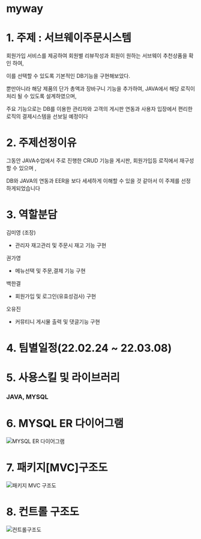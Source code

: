 # myway

# 1. 주제 : 서브웨이주문시스템

회원가입 서비스를 제공하여 회원별 리뷰작성과 회원이 원하는 서브웨이 추천상품을 확인 하여,

이를 선택할 수 있도록 기본적인 DB기능을 구현해보았다.

뿐만아니라 해당 제품의 단가 총액과 장바구니 기능을 추가하여, JAVA에서 해당 로직이 처리 될 수 있도록 설계하였으며, 

주요 기능으로는 DB를 이용한 관리자와 고객의 게시판 연동과 사용자 입장에서 편리한 로직의 결제시스템을 선보일 예정이다


# 2. 주제선정이유
그동안 JAVA수업에서 주로 진행한 CRUD 기능을 게시판, 회원가입등 로직에서 재구성 할 수 있으며 ,

DB와 JAVA의 연동과 EER을 보다 세세하게 이해할 수 있을 것 같아서 이 주제를 선정하게되었습니다

# 3. 역할분담
김미영 (조장)
  - 관리자 재고관리 및 주문시 재고 기능 구현

권가영
  - 메뉴선택 및 주문,결제 기능 구현

백한결

  - 회원가입 및 로그인(유효성검사) 구현

오유진

  - 커뮤티니 게시물 출력 및 댓글기능 구현

# 4. 팀별일정(22.02.24 ~ 22.03.08)

# 5. 사용스킬 및 라이브러리
### JAVA, MYSQL

# 6. MYSQL ER 다이어그램
![MYSQL ER 다이어그램](https://user-images.githubusercontent.com/121651511/221502785-1da69d39-f5b9-49b5-a3f2-8bc5da73e8bd.jpg)

# 7. 패키지[MVC]구조도
![패키지 MVC 구조도](https://user-images.githubusercontent.com/121651511/221502744-7945e9a5-985d-4557-aabd-f5ada6195dcc.png)

# 8. 컨트롤 구조도
![컨트롤구조도](https://user-images.githubusercontent.com/121651511/221502650-c32a14f4-0c4a-4da4-b8c8-2b1890723c7c.png)


